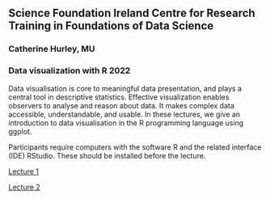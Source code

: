 
## Science Foundation Ireland Centre for Research Training in Foundations of Data Science 

### Catherine Hurley, MU

### Data visualization with R 2022

Data visualisation is core to meaningful data presentation, and plays a central tool in descriptive statistics. Effective visualization enables observers to analyse and reason about data. It makes complex data accessible, understandable, and usable. In these lectures, we give an introduction to data visualisation in the R programming language using ggplot.

Participants require computers with the software R and the related interface (IDE) RStudio. These should be installed before the lecture.



[Lecture 1](http://htmlpreview.github.io/?https://github.com/cbhurley/CRT2022vis/blob/master/lect1.html)

[Lecture 2](http://htmlpreview.github.io/?https://github.com/cbhurley/CRT2022vis/blob/master/lect2.html)
